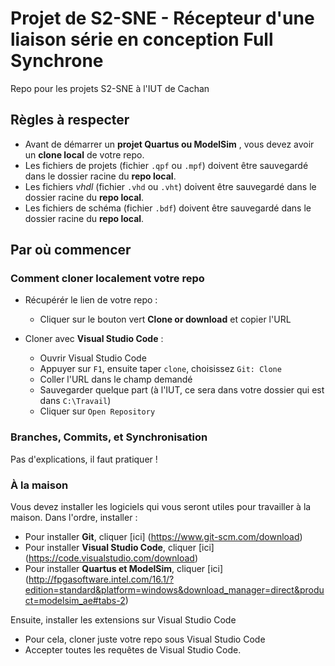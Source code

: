 # Projet de S2-SNE - Récepteur d'une liaison série  en conception Full Synchrone

Repo pour les projets S2-SNE à l'IUT de Cachan

## Règles à respecter

* Avant de démarrer un **projet Quartus ou ModelSim** , vous devez avoir un __clone local__ de votre
repo.
* Les fichiers de projets (fichier `.qpf` ou `.mpf`) doivent être sauvegardé
dans le dossier racine du __repo local__.
* Les fichiers _vhdl_ (fichier `.vhd` ou `.vht`) doivent être sauvegardé
dans le dossier racine du __repo local__.
* Les fichiers de schéma (fichier `.bdf`) doivent être sauvegardé
dans le dossier racine du __repo local__.

## Par où commencer

### Comment cloner localement votre repo

* Récupérér le lien de votre repo :
    * Cliquer sur le bouton vert __Clone or download__ et copier l'URL

* Cloner avec __Visual Studio Code__ :
    * Ouvrir Visual Studio Code
    * Appuyer sur `F1`, ensuite taper `clone`, choisissez `Git: Clone`
    * Coller l'URL dans le champ demandé
    * Sauvegarder quelque part (à l'IUT, ce sera dans votre dossier qui est
    dans `C:\Travail`)
    * Cliquer sur `Open Repository`


### Branches, Commits, et Synchronisation
Pas d'explications, il faut pratiquer !

### À la maison

Vous devez installer les logiciels qui vous seront utiles pour travailler à
la maison. Dans l'ordre, installer :
* Pour installer **Git**, cliquer [ici] (https://www.git-scm.com/download)
* Pour installer **Visual Studio Code**, cliquer [ici] (https://code.visualstudio.com/download)
* Pour installer **Quartus et ModelSim**, cliquer [ici] (http://fpgasoftware.intel.com/16.1/?edition=standard&platform=windows&download_manager=direct&product=modelsim_ae#tabs-2)

Ensuite, installer les extensions sur Visual Studio Code
* Pour cela, cloner juste votre repo sous Visual Studio Code
* Accepter toutes les requêtes de Visual Studio Code.
